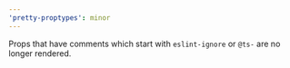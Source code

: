```yaml
---
'pretty-proptypes': minor
---
```


Props that have comments which start with `eslint-ignore` or `@ts-` are no longer rendered.
